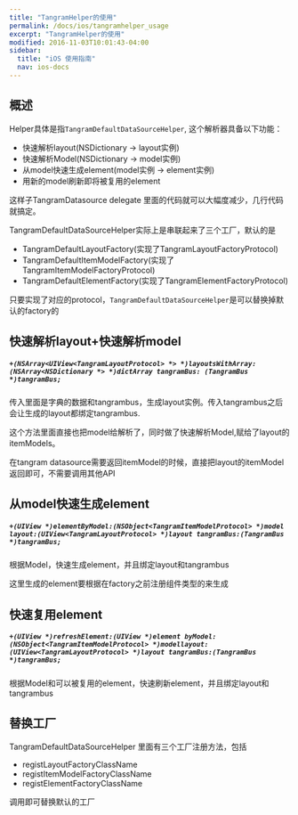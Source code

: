 ```yaml
---
title: "TangramHelper的使用"
permalink: /docs/ios/tangramhelper_usage
excerpt: "TangramHelper的使用"
modified: 2016-11-03T10:01:43-04:00
sidebar:
  title: "iOS 使用指南"
  nav: ios-docs
---
```


## 概述

Helper具体是指`TangramDefaultDataSourceHelper`, 这个解析器具备以下功能：

- 快速解析layout(NSDictionary -> layout实例)
- 快速解析Model(NSDictionary -> model实例)
- 从model快速生成element(model实例 -> element实例)
- 用新的model刷新即将被复用的element

这样子TangramDatasource delegate 里面的代码就可以大幅度减少，几行代码就搞定。

TangramDefaultDataSourceHelper实际上是串联起来了三个工厂，默认的是

- TangramDefaultLayoutFactory(实现了TangramLayoutFactoryProtocol)
- TangramDefaultItemModelFactory(实现了TangramItemModelFactoryProtocol)
- TangramDefaultElementFactory(实现了TangramElementFactoryProtocol)

只要实现了对应的protocol，`TangramDefaultDataSourceHelper`是可以替换掉默认的factory的

## 快速解析layout+快速解析model

##### `+(NSArray<UIView<TangramLayoutProtocol> *> *)layoutsWithArray: (NSArray<NSDictionary *> *)dictArray tangramBus: (TangramBus *)tangramBus;`

传入里面是字典的数据和tangrambus，生成layout实例。传入tangrambus之后会让生成的layout都绑定tangrambus.

这个方法里面直接也把model给解析了，同时做了快速解析Model,赋给了layout的itemModels。

在tangram datasource需要返回itemModel的时候，直接把layout的itemModel返回即可，不需要调用其他API

## 从model快速生成element

##### `+(UIView *)elementByModel:(NSObject<TangramItemModelProtocol> *)model layout:(UIView<TangramLayoutProtocol> *)layout tangramBus:(TangramBus *)tangramBus;`

根据Model，快速生成element，并且绑定layout和tangrambus

这里生成的element要根据在factory之前注册组件类型的来生成

## 快速复用element

##### `+(UIView *)refreshElement:(UIView *)element byModel:(NSObject<TangramItemModelProtocol> *)modellayout:(UIView<TangramLayoutProtocol> *)layout tangramBus:(TangramBus *)tangramBus;`

根据Model和可以被复用的element，快速刷新element，并且绑定layout和tangrambus

## 替换工厂

TangramDefaultDataSourceHelper 里面有三个工厂注册方法，包括 
 
 - registLayoutFactoryClassName
 - registItemModelFactoryClassName
 - registElementFactoryClassName

 调用即可替换默认的工厂










